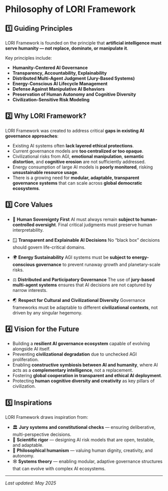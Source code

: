 # Philosophy of LORI Framework

## 1️⃣ Guiding Principles

LORI Framework is founded on the principle that **artificial intelligence must serve humanity — not replace, dominate, or manipulate it**.

Key principles include:

- **Humanity-Centered AI Governance**
- **Transparency, Accountability, Explainability**
- **Distributed Multi-Agent Judgment (Jury-Based Systems)**
- **Energy-Conscious AI Lifecycle Management**
- **Defense Against Manipulative AI Behaviors**
- **Preservation of Human Autonomy and Cognitive Diversity**
- **Civilization-Sensitive Risk Modeling**

## 2️⃣ Why LORI Framework?

LORI Framework was created to address critical **gaps in existing AI governance approaches**:

- Existing AI systems often **lack layered ethical protections**.
- Current governance models are **too centralized or too opaque**.
- Civilizational risks from AGI, **emotional manipulation**, **semantic distortion**, and **cognitive erosion** are not sufficiently addressed.
- Energy consumption of large AI models is **poorly monitored**, risking **unsustainable resource usage**.
- There is a growing need for **modular, adaptable, transparent governance systems** that can scale across **global democratic ecosystems**.

## 3️⃣ Core Values

- 🧭 **Human Sovereignty First**
AI must always remain **subject to human-controlled oversight**. Final critical judgments must preserve human interpretability.

- 🪟 **Transparent and Explainable AI Decisions**
No “black box” decisions should govern life-critical domains.

- 🌍 **Energy Sustainability**
AGI systems must be **subject to energy-conscious governance** to prevent runaway growth and planetary-scale risks.

- ⚖️ **Distributed and Participatory Governance**
The use of **jury-based multi-agent systems** ensures that AI decisions are not captured by narrow interests.

- 🌏 **Respect for Cultural and Civilizational Diversity**
Governance frameworks must be adaptable to different **civilizational contexts**, not driven by any singular hegemony.

## 4️⃣ Vision for the Future

- Building a **resilient AI governance ecosystem** capable of evolving alongside AI itself.
- Preventing **civilizational degradation** due to unchecked AGI proliferation.
- Enabling **constructive symbiosis between AI and humanity**, where AI acts as a **complementary intelligence**, not a replacement.
- Fostering **global cooperation in transparent and ethical AI deployment**.
- Protecting **human cognitive diversity and creativity** as key pillars of civilization.

## 5️⃣ Inspirations

LORI Framework draws inspiration from:

- 🏛️ **Jury systems and constitutional checks** — ensuring deliberative, multi-perspective decisions.
- 🔬 **Scientific rigor** — designing AI risk models that are open, testable, and adaptable.
- 🧠 **Philosophical humanism** — valuing human dignity, creativity, and autonomy.
- 🕸️ **Systems theory** — enabling modular, adaptive governance structures that can evolve with complex AI ecosystems.

---

_Last updated: May 2025_


